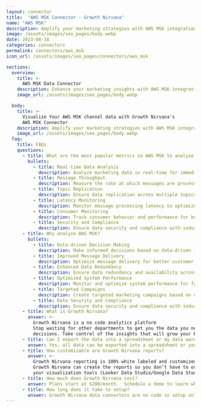 ```yaml
---
layout: connector
title:  "AWS MSK Connector - Growth Nirvana"
name: "AWS MSK"
description: Amplify your marketing strategies with AWS MSK integration, gaining actionable insights from data analysis.
image: /assets/images/seo_pages/body.webp
date: 2023-08-18
categories: connectors
permalink: connectors/aws_msk
icon_url: /assets/images/seo_pages/connectors/aws_msk

sections:
  overview:
    title: >-
      AWS MSK Data Connector
    description: Enhance your marketing insights with AWS MSK integration. Seamlessly merge marketing data and unlock valuable insights for campaign strategies and operational excellence.
    image_url: /assets/images/seo_pages/body.webp

  body:
    title: >-
      Visualize Your AWS MSK channel data with Growth Nirvana's
      AWS MSK Connector
    description: Amplify your marketing strategies with AWS MSK integration, gaining actionable insights from data analysis.
    image_url: /assets/images/seo_pages/body.webp
  faq:
    title: FAQs
    questions:
      - title: What are the most popular metrics in AWS MSK to analyze?
        bullets:
          - title: Real-time Data Analysis
            description: Analyze marketing data in real-time for immediate insights.
          - title: Message Throughput
            description: Measure the rate at which messages are processed and delivered.
          - title: Topic Replication
            description: Ensure data replication across multiple topics for data redundancy and availability.
          - title: Latency Monitoring
            description: Monitor message processing latency to optimize system performance.
          - title: Consumer Monitoring
            description: Track consumer behavior and performance for better campaign targeting.
          - title: Security and Compliance
            description: Ensure data security and compliance with industry standards.
      - title: Why analyze AWS MSK?
        bullets:
          - title: Data-driven Decision Making
            description: Make informed decisions based on data-driven insights.
          - title: Improved Message Delivery
            description: Optimize message delivery for better customer experiences.
          - title: Enhanced Data Redundancy
            description: Ensure data redundancy and availability across multiple topics.
          - title: Optimized System Performance
            description: Monitor and optimize system performance for faster message processing.
          - title: Targeted Campaigns
            description: Create targeted marketing campaigns based on consumer behavior.
          - title: Data Security and Compliance
            description: Ensure data security and compliance with industry standards.
      - title: What is Growth Nirvana?
        answer: >-
          Growth Nirvana is a no code analytics platform 
          Stop waiting for other departments to get you the data you need to make critical business 
          decisions. Take control of the insights that will grow your business.
      - title: Can I export the data into a spreadsheet or my data warehouse?
        answer: Yes, all data can be exported into a spreadsheet or your data warehouse (Google BigQuery, AWS, Snowflake, Azure, etc)
      - title: How customizable are Growth Nirvana reports?
        answer: >-
          Growth Nirvana reporting is 100% white labeled and customized to your specifications.
          Growth Nirvana can create the reports so you don’t have to or you can connect
          your visualization tools (Looker Data Studio/Google Data Studio, Tableau, PowerBI, etc) to Growth Nirvana.
      - title: How much does Growth Nirvana cost?
        answer: Plans start at $200/month.  Schedule a demo to learn what plan is best for you.
      - title: How long does it take to setup?
        answer: Growth Nirvana data connectors are no code so setup only requires a few clicks.
---
```


